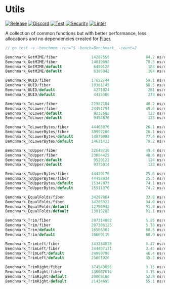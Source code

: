 # Utils

[![Release](https://img.shields.io/github/release/gofiber/utils.svg)](https://github.com/gofiber/utils/releases)
[![Discord](https://img.shields.io/discord/704680098577514527?label=Discord&logo=discord&logoColor=white&color=7289DA)](https://gofiber.io/discord)
[![Test](https://github.com/gofiber/utils/workflows/Test/badge.svg)](https://github.com/gofiber/utils/actions?query=workflow%3ATest)
[![Security](https://github.com/gofiber/utils/workflows/Security/badge.svg)](https://github.com/gofiber/utils/actions?query=workflow%3ASecurity)
[![Linter](https://github.com/gofiber/utils/workflows/Linter/badge.svg)](https://github.com/gofiber/utils/actions?query=workflow%3ALinter)

A collection of common functions but with better performance, less allocations and no dependencies created for [Fiber](https://github.com/gofiber/fiber).


```go
// go test -v -benchmem -run=^$ -bench=Benchmark_ -count=2

Benchmark_GetMIME/fiber               14287550                84.2 ns/op             0 B/op          0 allocs/op
Benchmark_GetMIME/fiber               14819698                78.3 ns/op             0 B/op          0 allocs/op
Benchmark_GetMIME/default              6459128                 184 ns/op             0 B/op          0 allocs/op
Benchmark_GetMIME/default              6385042                 184 ns/op             0 B/op          0 allocs/op

Benchmark_UUID/fiber                  17652744                59.1 ns/op            48 B/op          1 allocs/op
Benchmark_UUID/fiber                  19361145                58.5 ns/op            48 B/op          1 allocs/op
Benchmark_UUID/default                 4271024                 281 ns/op            64 B/op          2 allocs/op
Benchmark_UUID/default                 4435306                 278 ns/op            64 B/op          2 allocs/op

Benchmark_ToLower/fiber               22987184                48.2 ns/op            48 B/op          1 allocs/op
Benchmark_ToLower/fiber               24491794                49.6 ns/op            48 B/op          1 allocs/op
Benchmark_ToLower/default              9232608                 123 ns/op            48 B/op          1 allocs/op
Benchmark_ToLower/default              9454870                 123 ns/op            48 B/op          1 allocs/op

Benchmark_ToLowerBytes/fiber          44463876                26.1 ns/op             0 B/op          0 allocs/op
Benchmark_ToLowerBytes/fiber          39997200                26.1 ns/op             0 B/op          0 allocs/op
Benchmark_ToLowerBytes/default        14879088                77.6 ns/op            48 B/op          1 allocs/op
Benchmark_ToLowerBytes/default        14631433                79.2 ns/op            48 B/op          1 allocs/op

Benchmark_ToUpper/fiber               22648730                49.4 ns/op            48 B/op          1 allocs/op
Benchmark_ToUpper/fiber               23084425                48.6 ns/op            48 B/op          1 allocs/op
Benchmark_ToUpper/default              9520122                 124 ns/op            48 B/op          1 allocs/op
Benchmark_ToUpper/default              9375014                 133 ns/op            48 B/op          1 allocs/op

Benchmark_ToUpperBytes/fiber          44439176                25.6 ns/op             0 B/op          0 allocs/op
Benchmark_ToUpperBytes/fiber          44458934                25.5 ns/op             0 B/op          0 allocs/op
Benchmark_ToUpperBytes/default        15347073                74.1 ns/op            48 B/op          1 allocs/op
Benchmark_ToUpperBytes/default        15511370                74.2 ns/op            48 B/op          1 allocs/op

Benchmark_EqualFolds/fiber            34297864                33.8 ns/op             0 B/op          0 allocs/op
Benchmark_EqualFolds/fiber            34285322                34.0 ns/op             0 B/op          0 allocs/op
Benchmark_EqualFolds/default          12756945                91.8 ns/op             0 B/op          0 allocs/op
Benchmark_EqualFolds/default          13015282                91.1 ns/op             0 B/op          0 allocs/op

Benchmark_Trim/fiber                  207314002               5.85 ns/op             0 B/op          0 allocs/op
Benchmark_Trim/fiber                  207386125               5.78 ns/op             0 B/op          0 allocs/op
Benchmark_Trim/default                16506302                68.5 ns/op            32 B/op          1 allocs/op
Benchmark_Trim/default                16669119                68.9 ns/op            32 B/op          1 allocs/op

Benchmark_TrimLeft/fiber              343254828               3.47 ns/op             0 B/op          0 allocs/op
Benchmark_TrimLeft/fiber              344407171               3.45 ns/op             0 B/op          0 allocs/op
Benchmark_TrimLeft/default            24999790                46.4 ns/op            32 B/op          1 allocs/op
Benchmark_TrimLeft/default            25001926                45.3 ns/op            32 B/op          1 allocs/op

Benchmark_TrimRight/fiber             374543056               3.15 ns/op             0 B/op          0 allocs/op
Benchmark_TrimRight/fiber             336067616               3.15 ns/op             0 B/op          0 allocs/op
Benchmark_TrimRight/default           20868186                52.8 ns/op            32 B/op          1 allocs/op
Benchmark_TrimRight/default           21434695                55.1 ns/op            32 B/op          1 allocs/op
```
